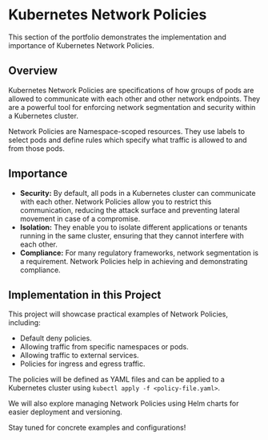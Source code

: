# Kubernetes Network Policies

This section of the portfolio demonstrates the implementation and importance of Kubernetes Network Policies.

## Overview

Kubernetes Network Policies are specifications of how groups of pods are allowed to communicate with each other and other network endpoints. They are a powerful tool for enforcing network segmentation and security within a Kubernetes cluster.

Network Policies are Namespace-scoped resources. They use labels to select pods and define rules which specify what traffic is allowed to and from those pods.

## Importance

- **Security:** By default, all pods in a Kubernetes cluster can communicate with each other. Network Policies allow you to restrict this communication, reducing the attack surface and preventing lateral movement in case of a compromise.
- **Isolation:** They enable you to isolate different applications or tenants running in the same cluster, ensuring that they cannot interfere with each other.
- **Compliance:** For many regulatory frameworks, network segmentation is a requirement. Network Policies help in achieving and demonstrating compliance.

## Implementation in this Project

This project will showcase practical examples of Network Policies, including:

- Default deny policies.
- Allowing traffic from specific namespaces or pods.
- Allowing traffic to external services.
- Policies for ingress and egress traffic.

The policies will be defined as YAML files and can be applied to a Kubernetes cluster using `kubectl apply -f <policy-file.yaml>`.

We will also explore managing Network Policies using Helm charts for easier deployment and versioning.

Stay tuned for concrete examples and configurations!
